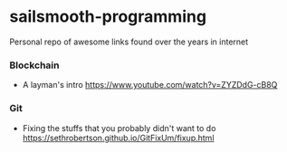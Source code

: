 # sailsmooth-programming
Personal repo of awesome links found over the years in internet

### Blockchain 

* A layman's intro
https://www.youtube.com/watch?v=ZYZDdG-cB8Q


### Git 

* Fixing the stuffs that you probably didn't want to do  
https://sethrobertson.github.io/GitFixUm/fixup.html



